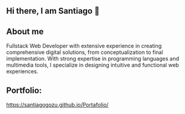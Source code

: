 ## Hi there, I am Santiago 👋

## About me

Fullstack Web Developer with extensive experience in creating comprehensive digital solutions, from conceptualization to final implementation. With strong expertise in programming languages and multimedia tools, I specialize in designing intuitive and functional web experiences.


## Portfolio:
https://santiagogozu.github.io/Portafolio/
